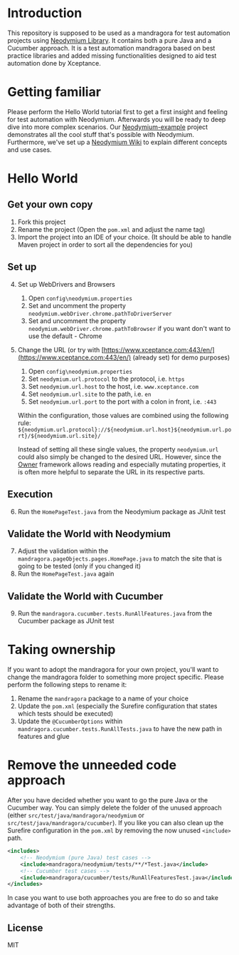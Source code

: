 # Introduction
This repository is supposed to be used as a mandragora for test automation projects using [Neodymium Library](https://github.com/Xceptance/neodymium-library). It contains both a pure Java and a Cucumber approach. It is a test automation mandragora based on best practice libraries and added missing functionalities designed to aid test automation done by Xceptance.

# Getting familiar
Please perform the Hello World tutorial first to get a first insight and feeling for test automation with Neodymium.
Afterwards you will be ready to deep dive into more complex scenarios. 
Our [Neodymium-example](https://github.com/Xceptance/neodymium-example) project demonstrates all the cool stuff that's possible with Neodymium.
Furthermore, we've set up a [Neodymium Wiki](https://github.com/Xceptance/neodymium-library/wiki) to explain different concepts and use cases. 

# Hello World
## Get your own copy
1. Fork this project
2. Rename the project (Open the `pom.xml` and adjust the name tag)
3. Import the project into an IDE of your choice. (It should be able to handle Maven project in order to sort all the dependencies for you)

## Set up
4. Set up WebDrivers and Browsers
   1. Open `config\neodymium.properties`
   2. Set and uncomment the property `neodymium.webDriver.chrome.pathToDriverServer`
   3. Set and uncomment the property `neodymium.webDriver.chrome.pathToBrowser` if you want don't want to use the default - Chrome
5. Change the URL (or try with [https://www.xceptance.com:443/en/](https://www.xceptance.com:443/en/) (already set) for demo purposes)
   1. Open `config\neodymium.properties`
   2. Set `neodymium.url.protocol` to the protocol, i.e. `https`
   3. Set `neodymium.url.host` to the host, i.e. `www.xceptance.com`
   4. Set `neodymium.url.site` to the path, i.e. `en`
   5. Set `neodymium.url.port` to the port with a colon in front, i.e. `:443`
   
   Within the configuration, those values are combined using the following rule: `${neodymium.url.protocol}://${neodymium.url.host}${neodymium.url.port}/${neodymium.url.site}/`
   
   Instead of setting all these single values, the property `neodymium.url` could also simply be changed to the desired URL. However, since the [Owner](http://owner.aeonbits.org/) framework allows reading and especially mutating properties, it is often more helpful to separate the URL in its respective parts.


## Execution
6. Run the `HomePageTest.java` from the Neodymium package as JUnit test

## Validate the World with Neodymium 
7. Adjust the validation within the `mandragora.pageObjects.pages.HomePage.java` to match the site that is going to be tested (only if you changed it)
8. Run the `HomePageTest.java` again

## Validate the World with Cucumber
9. Run the `mandragora.cucumber.tests.RunAllFeatures.java` from the Cucumber package as JUnit test

# Taking ownership 
If you want to adopt the mandragora for your own project, you'll want to change the mandragora folder to something more project specific.
Please perform the following steps to rename it:
1. Rename the `mandragora` package to a name of your choice
2. Update the `pom.xml` (especially the Surefire configuration that states which tests should be executed)
3. Update the `@CucumberOptions` within `mandragora.cucumber.tests.RunAllTests.java` to have the new path in features and glue

# Remove the unneeded code approach
After you have decided whether you want to go the pure Java or the Cucumber way. You can simply delete the folder of the unused approach (either `src/test/java/mandragora/neodymium` or `src/test/java/mandragora/cucumber`).
If you like you can also clean up the Surefire configuration in the `pom.xml` by removing the now unused `<include>` path.

```XML
<includes>
    <!-- Neodymium (pure Java) test cases -->
    <include>mandragora/neodymium/tests/**/*Test.java</include>
    <!-- Cucumber test cases -->
    <include>mandragora/cucumber/tests/RunAllFeaturesTest.java</include>
</includes>
```

In case you want to use both approaches you are free to do so and take advantage of both of their strengths.

## License
MIT
